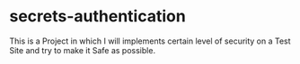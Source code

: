 # secrets-authentication
This is a Project in which I will implements certain level of security on a Test Site and try to make it Safe as possible.
